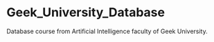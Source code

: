 # Geek_University_Database
Database course from Artificial Intelligence faculty of Geek University.
